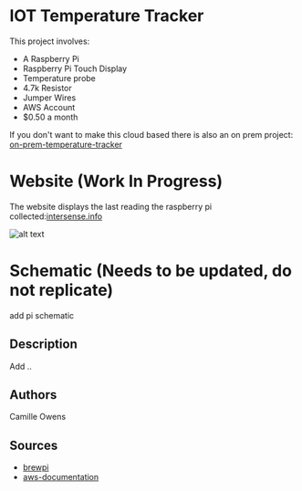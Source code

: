 # IOT Temperature Tracker

This project involves:
* A Raspberry Pi
* Raspberry Pi Touch Display
* Temperature probe
* 4.7k Resistor
* Jumper Wires
* AWS Account
* $0.50 a month

If you don't want to make this cloud based there is also an on prem project:
[on-prem-temperature-tracker](https://github.com/kuhmil/on-prem-temperature-tracker)

# Website (Work In Progress)
The website displays the last reading the raspberry pi collected:[intersense.info](http://intersense.info/)


![alt text](images/pi)

# Schematic (Needs to be updated, do not replicate)

add pi schematic

## Description

Add ..

## Authors

Camille Owens


## Sources
* [brewpi](https://www.brewpi.com/)
* [aws-documentation](https://docs.aws.amazon.com/iot/latest/developerguide/connecting-to-existing-device.html)




